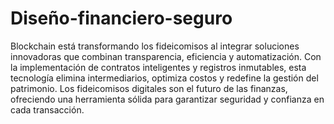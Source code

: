 # Diseño-financiero-seguro
Blockchain está transformando los fideicomisos al integrar soluciones innovadoras que combinan transparencia, eficiencia y automatización. Con la implementación de contratos inteligentes y registros inmutables, esta tecnología elimina intermediarios, optimiza costos y redefine la gestión del patrimonio. Los fideicomisos digitales son el futuro de las finanzas, ofreciendo una herramienta sólida para garantizar seguridad y confianza en cada transacción.

